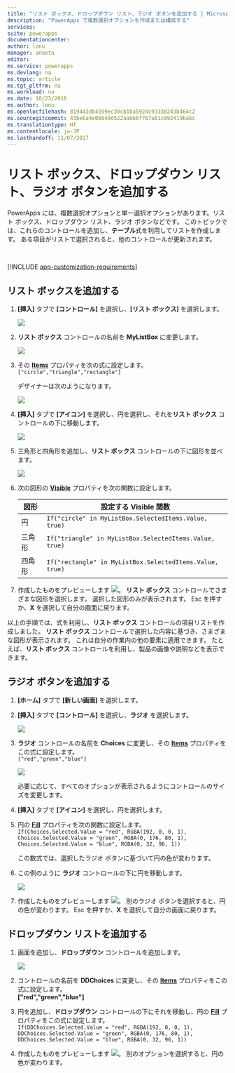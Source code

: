 ```yaml
---
title: "リスト ボックス、ドロップダウン リスト、ラジオ ボタンを追加する | Microsoft Docs"
description: "PowerApps で複数選択オプションを作成または構成する"
services: 
suite: powerapps
documentationcenter: 
author: lonu
manager: anneta
editor: 
ms.service: powerapps
ms.devlang: na
ms.topic: article
ms.tgt_pltfrm: na
ms.workload: na
ms.date: 10/23/2016
ms.author: lonu
ms.openlocfilehash: 819443db4359ec30cb1ba5924c93338243b464c2
ms.sourcegitcommit: 43be6a4e08849d522aabb6f767a81c092419babc
ms.translationtype: HT
ms.contentlocale: ja-JP
ms.lasthandoff: 11/07/2017
---
```

# <a name="add-a-list-box-a-drop-down-list-or-radio-buttons"></a>リスト ボックス、ドロップダウン リスト、ラジオ ボタンを追加する
PowerApps には、複数選択オプションと単一選択オプションがあります。リスト ボックス、ドロップダウン リスト、ラジオ ボタンなどです。 このトピックでは、これらのコントロールを追加し、**テーブル**式を利用してリストを作成します。 ある項目がリストで選択されると、他のコントロールが更新されます。

&nbsp;

[!INCLUDE [app-customization-requirements](includes/app-customization-requirements.md)]

## <a name="add-a-list-box"></a>リスト ボックスを追加する
1. **[挿入]** タブで **[コントロール]** を選択し、**[リスト ボックス]** を選択します。  
   
    ![][2]  
2. **リスト ボックス** コントロールの名前を **MyListBox** に変更します。  
   
    ![][3]  
3. その **[Items](controls/properties-core.md)** プロパティを次の式に設定します。  
   ```["circle","triangle","rectangle"]```  <br/>
   
    デザイナーは次のようになります。
   
    ![][4]  
4. **[挿入]** タブで **[アイコン]** を選択し、円を選択し、それを**リスト ボックス** コントロールの下に移動します。
   
    ![][5]  
5. 三角形と四角形を追加し、**リスト ボックス** コントロールの下に図形を並べます。
   
    ![][6]  
6. 次の図形の **[Visible](controls/properties-core.md)** プロパティを次の関数に設定します。  
   
   | 図形 | 設定する Visible 関数 |
   | --- | --- |
   | 円 |```If("circle" in MyListBox.SelectedItems.Value, true)``` |
   | 三角形 |```If("triangle" in MyListBox.SelectedItems.Value, true)``` |
   | 四角形 |```If("rectangle" in MyListBox.SelectedItems.Value, true)``` |
7. 作成したものをプレビューします ![][1]。 **リスト ボックス** コントロールでさまざまな図形を選択します。 選択した図形のみが表示されます。 Esc を押すか、**X** を選択して自分の画面に戻ります。

以上の手順では、式を利用し、**リスト ボックス** コントロールの項目リストを作成しました。 **リスト ボックス** コントロールで選択した内容に基づき、さまざまな図形が表示されます。 これは自分の作業内の他の要素に適用できます。 たとえば、**リスト ボックス** コントロールを利用し、製品の画像や説明などを表示できます。

## <a name="add-radio-buttons"></a>ラジオ ボタンを追加する
1. **[ホーム]** タブで **[新しい画面]** を選択します。
2. **[挿入]** タブで **[コントロール]** を選択し、**ラジオ** を選択します。
   
    ![][10]  
3. **ラジオ** コントロールの名前を **Choices** に変更し、その **[Items](controls/properties-core.md)** プロパティをこの式に設定します。  
   ```["red","green","blue"]```  <br/>
   
    ![][12]  
   
    必要に応じて、すべてのオプションが表示されるようにコントロールのサイズを変更します。
4. **[挿入]** タブで **[アイコン]** を選択し、円を選択します。
5. 円の **[Fill](controls/properties-color-border.md)** プロパティを次の関数に設定します。  
   ```If(Choices.Selected.Value = "red", RGBA(192, 0, 0, 1), Choices.Selected.Value = "green", RGBA(0, 176, 80, 1), Choices.Selected.Value = "blue", RGBA(0, 32, 96, 1))```  
   
    この数式では、選択したラジオ ボタンに基づいて円の色が変わります。
6. この例のように **ラジオ** コントロールの下に円を移動します。
   
    ![][14]  
7. 作成したものをプレビューします ![][1]。 別のラジオ ボタンを選択すると、円の色が変わります。 Esc を押すか、**X** を選択して自分の画面に戻ります。

## <a name="add-a-drop-down-list"></a>ドロップダウン リストを追加する
1. 画面を追加し、**ドロップダウン** コントロールを追加します。
   
    ![][15]  
2. コントロールの名前を **DDChoices** に変更し、その **[Items](controls/properties-core.md)** プロパティをこの式に設定します。<br>
   **["red","green","blue"]**
3. 円を追加し、**ドロップダウン** コントロールの下にそれを移動し、円の **[Fill](controls/properties-color-border.md)** プロパティをこの式に設定します。  
   ```If(DDChoices.Selected.Value = "red", RGBA(192, 0, 0, 1), DDChoices.Selected.Value = "green", RGBA(0, 176, 80, 1), DDChoices.Selected.Value = "blue", RGBA(0, 32, 96, 1))```
4. 作成したものをプレビューします ![][1]。 別のオプションを選択すると、円の色が変わります。

[1]: ./media/add-list-box-drop-down-list-radio-button/preview.png
[2]: ./media/add-list-box-drop-down-list-radio-button/listbox.png
[3]: ./media/add-list-box-drop-down-list-radio-button/renamelistbox.png
[4]: ./media/add-list-box-drop-down-list-radio-button/itemslistbox.png
[5]: ./media/add-list-box-drop-down-list-radio-button/circle.png
[6]: ./media/add-list-box-drop-down-list-radio-button/allshapes.png
[10]: ./media/add-list-box-drop-down-list-radio-button/radiobutton.png
[12]: ./media/add-list-box-drop-down-list-radio-button/itemsradio.png
[14]: ./media/add-list-box-drop-down-list-radio-button/radiocircle.png
[15]: ./media/add-list-box-drop-down-list-radio-button/dropdown.png
